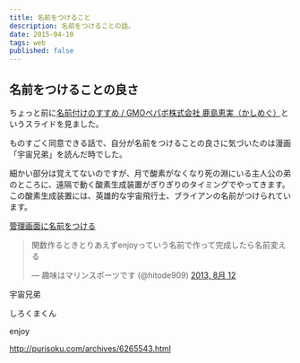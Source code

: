 ```yaml
---
title: 名前をつけること
description: 名前をつけることの話。
date: 2015-04-10
tags: web
published: false
---
```


## 名前をつけることの良さ

ちょっと前に[名前付けのすすめ / GMOペパボ株式会社 鹿島恵実（かしめぐ）](http://www.slideshare.net/kashimamegumi/pdfdevsumi0220-kashima)というスライドを見ました。

ものすごく同意できる話で、自分が名前をつけることの良さに気づいたのは漫画「宇宙兄弟」を読んだ時でした。

細かい部分は覚えてないのですが、月で酸素がなくなり死の淵にいる主人公の弟のところに、遠隔で動く酸素生成装置がぎりぎりのタイミングでやってきます。この酸素生成装置には、英雄的な宇宙飛行士、ブライアンの名前がつけられています。


[管理画面に名前をつける](http://techlife.cookpad.com/entry/2015/04/06/155940)

<blockquote class="twitter-tweet" lang="ja"><p>関数作るときとりあえずenjoyっていう名前で作って完成したら名前変える</p>&mdash; 趣味はマリンスポーツです (@hitode909) <a href="https://twitter.com/hitode909/status/366858257358258176">2013, 8月 12</a></blockquote>
<script async src="//platform.twitter.com/widgets.js" charset="utf-8"></script>

宇宙兄弟

しろくまくん

enjoy

http://purisoku.com/archives/6265543.html